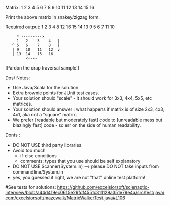 Matrix:
 1   2   3   4
 5   6   7   8
 9  10  11  12
13  14  15  16

Print the above matrix in snakey/zigzag form.

Required output: 1 2 3 4 8 12 16 15 14 13 9 5 6 7 11 10
```
     * --------->
     1   2    3    4   |
   ^ 5   6    7    8   |
   | 9   10   11   12  v
   | 13  14   15   16
         <----
```
[Pardon the crap traversal sample!]


Dos/ Notes:
- Use Java/Scala for the solution
- Extra brownie points for JUnit test cases.
- Your solution should "scale" - it should work for 3x3, 4x4, 5x5, etc matrices.
- Your solution should answer : what happens if matrix is of size 2x3, 4x3, 4x1, aka not a "square" matrix.
- We prefer [readable but moderately fast] code to [unreadable mess but blazingly fast] code - so err on the side of human readability.


Donts :
- DO NOT USE third party libraries
- Avoid too much 
  - if-else conditions
  - comments: types that you use should be self explanatory
- DO NOT USE Scanner(System.in) ==> please DO NOT take inputs from commandline/System.in
- yes, you guessed it right, we are not "that" online test platform!


#See tests for solutions:
https://github.com/excelsiorsoft/scienaptic-interview/blob/a44d419ec0615e29fdf4551c311129a351e79e4a/src/test/java/com/excelsiorsoft/mazewalk/MatrixWalkerTest.java#L106

